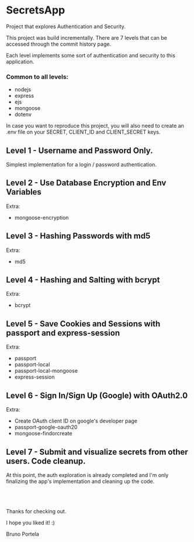 # SecretsApp
Project that explores Authentication and Security.

This project was build incrementally. There are 7 levels that can be accessed through the commit history page.

Each level implements some sort of authentication and security to this application.

### Common to all levels:
- nodejs
- express
- ejs
- mongoose
- dotenv

In case you want to reproduce this project, you will also need to create an .env file on your SECRET, CLIENT_ID and CLIENT_SECRET keys.

## Level 1 - Username and Password Only.
Simplest implementation for a login / password authentication.

## Level 2 - Use Database Encryption and Env Variables
Extra: 
- mongoose-encryption

## Level 3 - Hashing Passwords with md5
Extra:
- md5

## Level 4 - Hashing and Salting with bcrypt
Extra:
- bcrypt

## Level 5 - Save Cookies and Sessions with passport and express-session
Extra:
- passport
- passport-local
- passport-local-mongoose
- express-session

## Level 6 - Sign In/Sign Up (Google) with OAuth2.0
Extra:
- Create OAuth client ID on google's developer page
- passport-google-oauth20
- mongoose-findorcreate

## Level 7 - Submit and visualize secrets from other users. Code cleanup.
At this point, the auth exploration is already completed and I'm only finalizing the app's implementation and cleaning up the code.


<br><br><br>
Thanks for checking out.

I hope you liked it! :)

Bruno Portela
